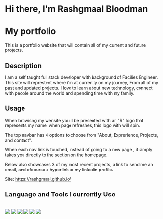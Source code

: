 # Hi there, I'm Rashgmaal Bloodman

# My portfolio

This is a portfolio website that will contain all of my current and future projects.  

## Description

I am a self taught full stack developer with background of Facilies Engineer. This site will represtent where i'm at currently on my journey, From all of my past and updated projects.  I love to learn about new technology, connect with people around the world and spending time with my family. 


## Usage

When browisng my wensite you'll be presented with an "R" logo that represents my name, when page refreshes, this logo with will spin. 

The top navbar has 4 options to choose from "About, Exprerience, Projects, and contact".

When each nav link is touched, instead of going to a new page , it simply takes you directly to the section on the homepage. 

Below also showcases 3 of my most recent projects, a link to send me an email, and ofcourse a hyperlink to my linkedin profile. 

Site: https://rashgmaal.github.io/


## Language and Tools I currently Use

<br />
<div>
<img src="https://img.shields.io/badge/-javascript-F7DF1E?&style=for-the-badge&logo=javascript&logoColor=black" />
<img src="https://img.shields.io/badge/HTML5-E34F26?style=for-the-badge&logo=html5&logoColor=white" />
<img src="https://img.shields.io/badge/-css3-1572B6?&style=for-the-badge&logo=css3&logoColor=white" />
<img src="https://img.shields.io/badge/-VSCode-007ACC?&style=for-the-badge&logo=visual-studio-code&logoColor=white" />
<img src="https://img.shields.io/badge/-Git-F05032?&style=for-the-badge&logo=git&logoColor=white" /> 
<img src="https://img.shields.io/badge/github-%23121011.svg?style=for-the-badge&logo=github&logoColor=white" />
  </div>
